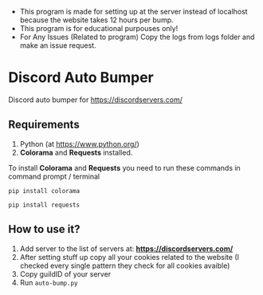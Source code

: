 - This program is made for setting up at the server instead of localhost because the website takes 12 hours per bump.
- This program is for educational purpouses only!
- For Any Issues (Related to program) Copy the logs from logs folder and make an issue request.

# Discord Auto Bumper
Discord auto bumper for https://discordservers.com/

## Requirements

1. Python (at https://www.python.org/)
2. **Colorama** and **Requests** installed.

To install **Colorama** and **Requests** you need to run these commands in command prompt / terminal
```
pip install colorama
```
```
pip install requests
```

## How to use it?

1. Add server to the list of servers at: **https://discordservers.com/**
2. After setting stuff up copy all your cookies related to the website (I checked every single pattern they check for all cookies avaible)
3. Copy guildID of your server
4. Run `auto-bump.py`

